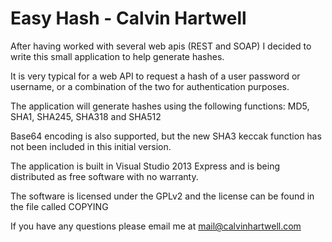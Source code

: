 Easy Hash - Calvin Hartwell 
=============================

After having worked with several web apis (REST and SOAP) I decided to write this small application to help generate hashes.

It is very typical for a web API to request a hash of a user password or username, or a combination of the two for authentication purposes. 

The application will generate hashes using the following functions: MD5, SHA1, SHA245, SHA318 and SHA512

Base64 encoding is also supported, but the new SHA3 keccak function has not been included in this initial version. 

The application is built in Visual Studio 2013 Express and is being distributed as free software with no warranty. 

The software is licensed under the GPLv2 and the license can be found in the file called COPYING

If you have any questions please email me at mail@calvinhartwell.com 

